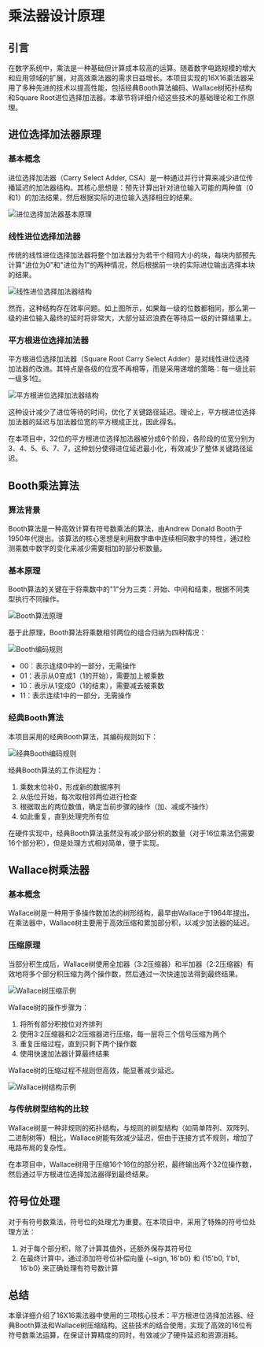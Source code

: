 # 乘法器设计原理

## 引言

在数字系统中，乘法是一种基础但计算成本较高的运算。随着数字电路规模的增大和应用领域的扩展，对高效乘法器的需求日益增长。本项目实现的16X16乘法器采用了多种先进的技术以提高性能，包括经典Booth算法编码、Wallace树拓扑结构和Square Root进位选择加法器。本章节将详细介绍这些技术的基础理论和工作原理。

## 进位选择加法器原理

### 基本概念

进位选择加法器（Carry Select Adder, CSA）是一种通过并行计算来减少进位传播延迟的加法器结构。其核心思想是：预先计算出针对进位输入可能的两种值（0和1）的加法结果，然后根据实际的进位输入选择相应的结果。

![进位选择加法器基本原理](./readme_pic/principle1.png)

### 线性进位选择加法器

传统的线性进位选择加法器将整个加法器分为若干个相同大小的块，每块内部预先计算"进位为0"和"进位为1"的两种情况，然后根据前一块的实际进位输出选择本块的结果。

![线性进位选择加法器结构](./readme_pic/principle2.png)

然而，这种结构存在效率问题。如上图所示，如果每一级的位数都相同，那么第一级的进位输入最终的延时将非常大，大部分延迟浪费在等待后一级的计算结果上。

### 平方根进位选择加法器

平方根进位选择加法器（Square Root Carry Select Adder）是对线性进位选择加法器的改进。其特点是各级的位宽不再相等，而是采用递增的策略：每一级比前一级多1位。

![平方根进位选择加法器结构](./readme_pic/principle3.png)

这种设计减少了进位等待的时间，优化了关键路径延迟。理论上，平方根进位选择加法器的延迟与加法器位宽的平方根成正比，因此得名。

在本项目中，32位的平方根进位选择加法器被分成6个阶段，各阶段的位宽分别为3、4、5、6、7、7，这种划分使得进位延迟最小化，有效减少了整体关键路径延迟。

## Booth乘法算法

### 算法背景

Booth算法是一种高效计算有符号数乘法的算法，由Andrew Donald Booth于1950年代提出。该算法的核心思想是利用数字串中连续相同数字的特性，通过检测乘数中数字的变化来减少需要相加的部分积数量。

### 基本原理

Booth算法的关键在于将乘数中的"1"分为三类：开始、中间和结束，根据不同类型执行不同操作。

![Booth算法原理](./readme_pic/principle4.png)

基于此原理，Booth算法将乘数相邻两位的组合归纳为四种情况：

![Booth编码规则](./readme_pic/principle5.png)

- 00：表示连续0中的一部分，无需操作
- 01：表示从0变成1（1的开始），需要加上被乘数
- 10：表示从1变成0（1的结束），需要减去被乘数
- 11：表示连续1中的一部分，无需操作

### 经典Booth算法

本项目采用的经典Booth算法，其编码规则如下：

![经典Booth编码规则](./readme_pic/principle6.png)

经典Booth算法的工作流程为：

1. 乘数末位补0，形成新的数据序列
2. 从低位开始，每次取相邻两位进行检查
3. 根据取出的两位数值，确定当前步骤的操作（加、减或不操作）
4. 如此重复，直到处理完所有位

在硬件实现中，经典Booth算法虽然没有减少部分积的数量（对于16位乘法仍需要16个部分积），但是处理方式相对简单，便于实现。

## Wallace树乘法器

### 基本概念

Wallace树是一种用于多操作数加法的树形结构，最早由Wallace于1964年提出。在乘法器中，Wallace树主要用于高效压缩和累加部分积，以减少加法器的延迟。

### 压缩原理

当部分积生成后，Wallace树使用全加器（3:2压缩器）和半加器（2:2压缩器）有效地将多个部分积压缩为两个操作数，然后通过一次快速加法得到最终结果。

![Wallace树压缩示例](./readme_pic/principle7.png)

Wallace树的操作步骤为：

1. 将所有部分积按位对齐排列
2. 使用3:2压缩器和2:2压缩器进行压缩，每一层将三个信号压缩为两个
3. 重复压缩过程，直到只剩下两个操作数
4. 使用快速加法器计算最终结果

Wallace树的压缩过程不规则但高效，能显著减少延迟。

![Wallace树结构示例](./readme_pic/principle8.png)

### 与传统树型结构的比较

Wallace树是一种非规则的拓扑结构，与规则的树型结构（如简单阵列、双阵列、二进制树等）相比，Wallace树能有效减少延迟，但由于连接方式不规则，增加了电路布局的复杂性。

在本项目中，Wallace树用于压缩16个16位的部分积，最终输出两个32位操作数，然后通过平方根进位选择加法器得到最终结果。

## 符号位处理

对于有符号数乘法，符号位的处理尤为重要。在本项目中，采用了特殊的符号位处理方法：

1. 对于每个部分积，除了计算其值外，还额外保存其符号位
2. 在最终计算中，通过添加符号位补偿向量 {~sign, 16'b0} 和 {15'b0, 1'b1, 16'b0} 来正确处理有符号数计算

## 总结

本章详细介绍了16X16乘法器中使用的三项核心技术：平方根进位选择加法器、经典Booth算法和Wallace树压缩结构。这些技术的结合使用，实现了高效的16位有符号数乘法运算，在保证计算精度的同时，有效减少了硬件延迟和资源消耗。 